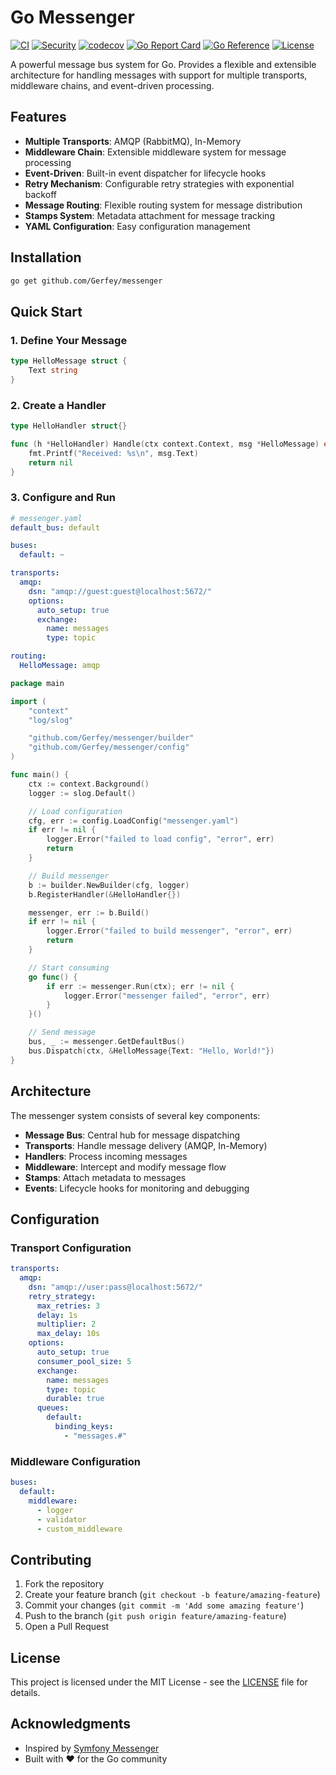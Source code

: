 # Go Messenger

[![CI](https://github.com/Gerfey/messenger/actions/workflows/ci.yml/badge.svg)](https://github.com/Gerfey/messenger/actions/workflows/ci.yml)
[![Security](https://github.com/Gerfey/messenger/actions/workflows/security.yml/badge.svg)](https://github.com/Gerfey/messenger/actions/workflows/security.yml)
[![codecov](https://codecov.io/gh/Gerfey/messenger/branch/main/graph/badge.svg)](https://codecov.io/gh/Gerfey/messenger)
[![Go Report Card](https://goreportcard.com/badge/github.com/Gerfey/messenger)](https://goreportcard.com/report/github.com/Gerfey/messenger)
[![Go Reference](https://pkg.go.dev/badge/github.com/Gerfey/messenger.svg)](https://pkg.go.dev/github.com/Gerfey/messenger)
[![License](https://img.shields.io/badge/License-MIT-blue.svg)](LICENSE)

A powerful message bus system for Go. Provides a flexible and extensible architecture for handling messages with support for multiple transports, middleware chains, and event-driven processing.

## Features

- **Multiple Transports**: AMQP (RabbitMQ), In-Memory
- **Middleware Chain**: Extensible middleware system for message processing
- **Event-Driven**: Built-in event dispatcher for lifecycle hooks
- **Retry Mechanism**: Configurable retry strategies with exponential backoff
- **Message Routing**: Flexible routing system for message distribution
- **Stamps System**: Metadata attachment for message tracking
- **YAML Configuration**: Easy configuration management

## Installation

```bash
go get github.com/Gerfey/messenger
```

## Quick Start

### 1. Define Your Message

```go
type HelloMessage struct {
    Text string
}
```

### 2. Create a Handler

```go
type HelloHandler struct{}

func (h *HelloHandler) Handle(ctx context.Context, msg *HelloMessage) error {
    fmt.Printf("Received: %s\n", msg.Text)
    return nil
}
```

### 3. Configure and Run

```yaml
# messenger.yaml
default_bus: default

buses:
  default: ~

transports:
  amqp:
    dsn: "amqp://guest:guest@localhost:5672/"
    options:
      auto_setup: true
      exchange:
        name: messages
        type: topic

routing:
  HelloMessage: amqp
```

```go
package main

import (
    "context"
    "log/slog"

    "github.com/Gerfey/messenger/builder"
    "github.com/Gerfey/messenger/config"
)

func main() {
    ctx := context.Background()
    logger := slog.Default()

    // Load configuration
    cfg, err := config.LoadConfig("messenger.yaml")
    if err != nil {
        logger.Error("failed to load config", "error", err)
        return
    }

    // Build messenger
    b := builder.NewBuilder(cfg, logger)
    b.RegisterHandler(&HelloHandler{})

    messenger, err := b.Build()
    if err != nil {
        logger.Error("failed to build messenger", "error", err)
        return
    }

    // Start consuming
    go func() {
        if err := messenger.Run(ctx); err != nil {
            logger.Error("messenger failed", "error", err)
        }
    }()

    // Send message
    bus, _ := messenger.GetDefaultBus()
    bus.Dispatch(ctx, &HelloMessage{Text: "Hello, World!"})
}
```

## Architecture

The messenger system consists of several key components:

- **Message Bus**: Central hub for message dispatching
- **Transports**: Handle message delivery (AMQP, In-Memory)
- **Handlers**: Process incoming messages
- **Middleware**: Intercept and modify message flow
- **Stamps**: Attach metadata to messages
- **Events**: Lifecycle hooks for monitoring and debugging

## Configuration

### Transport Configuration

```yaml
transports:
  amqp:
    dsn: "amqp://user:pass@localhost:5672/"
    retry_strategy:
      max_retries: 3
      delay: 1s
      multiplier: 2
      max_delay: 10s
    options:
      auto_setup: true
      consumer_pool_size: 5
      exchange:
        name: messages
        type: topic
        durable: true
      queues:
        default:
          binding_keys:
            - "messages.#"
```

### Middleware Configuration

```yaml
buses:
  default:
    middleware:
      - logger
      - validator
      - custom_middleware
```

## Contributing

1. Fork the repository
2. Create your feature branch (`git checkout -b feature/amazing-feature`)
3. Commit your changes (`git commit -m 'Add some amazing feature'`)
4. Push to the branch (`git push origin feature/amazing-feature`)
5. Open a Pull Request

## License

This project is licensed under the MIT License - see the [LICENSE](LICENSE) file for details.

## Acknowledgments

- Inspired by [Symfony Messenger](https://symfony.com/doc/current/messenger.html)
- Built with ❤️ for the Go community